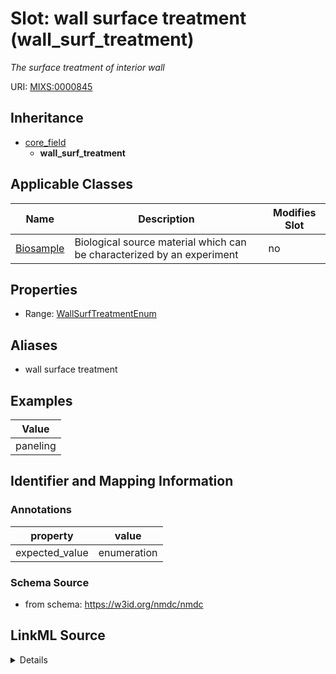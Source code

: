 # Slot: wall surface treatment (wall_surf_treatment)


_The surface treatment of interior wall_



URI: [MIXS:0000845](https://w3id.org/mixs/0000845)




## Inheritance

* [core_field](core_field.md)
    * **wall_surf_treatment**





## Applicable Classes

| Name | Description | Modifies Slot |
| --- | --- | --- |
[Biosample](Biosample.md) | Biological source material which can be characterized by an experiment |  no  |







## Properties

* Range: [WallSurfTreatmentEnum](WallSurfTreatmentEnum.md)



## Aliases


* wall surface treatment




## Examples

| Value |
| --- |
| paneling |

## Identifier and Mapping Information





### Annotations

| property | value |
| --- | --- |
| expected_value | enumeration || occurrence | 1 |



### Schema Source


* from schema: https://w3id.org/nmdc/nmdc




## LinkML Source

<details>
```yaml
name: wall_surf_treatment
annotations:
  expected_value:
    tag: expected_value
    value: enumeration
  occurrence:
    tag: occurrence
    value: '1'
description: The surface treatment of interior wall
title: wall surface treatment
examples:
- value: paneling
from_schema: https://w3id.org/nmdc/nmdc
aliases:
- wall surface treatment
rank: 1000
is_a: core field
slot_uri: MIXS:0000845
multivalued: false
alias: wall_surf_treatment
domain_of:
- Biosample
range: wall_surf_treatment_enum

```
</details>